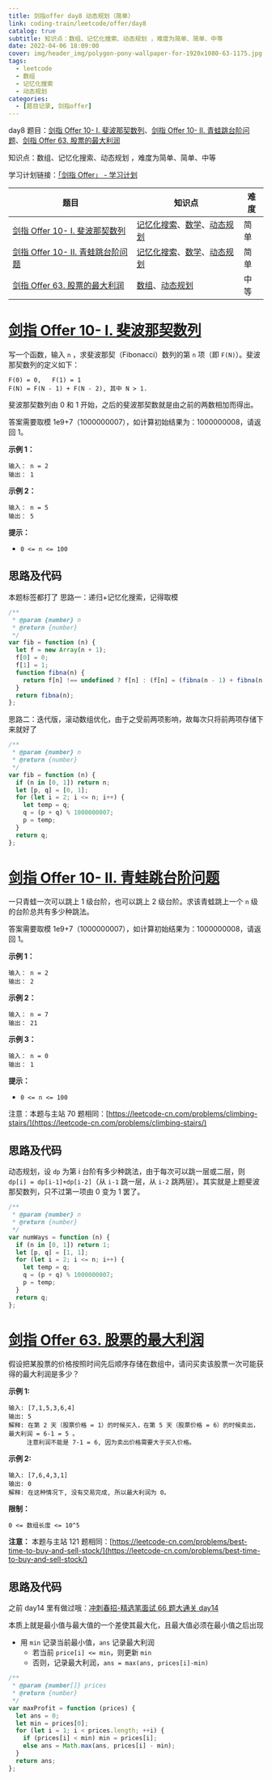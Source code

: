 ```yaml
---
title: 剑指offer day8 动态规划（简单）
link: coding-train/leetcode/offer/day8
catalog: true
subtitle: 知识点：数组、记忆化搜索、动态规划 ，难度为简单、简单、中等
date: 2022-04-06 18:09:00
cover: img/header_img/polygon-pony-wallpaper-for-1920x1080-63-1175.jpg
tags:
  - leetcode
  - 数组
  - 记忆化搜索
  - 动态规划
categories:
  - [题目记录, 剑指offer]
---
```


day8 题目：[剑指 Offer 10- I. 斐波那契数列](https://leetcode-cn.com/problems/fei-bo-na-qi-shu-lie-lcof/)、[剑指 Offer 10- II. 青蛙跳台阶问题](https://leetcode-cn.com/problems/qing-wa-tiao-tai-jie-wen-ti-lcof/)、[剑指 Offer 63. 股票的最大利润](https://leetcode-cn.com/problems/gu-piao-de-zui-da-li-run-lcof/)

知识点：数组、记忆化搜索、动态规划 ，难度为简单、简单、中等

学习计划链接：[「剑指 Offer」 - 学习计划](https://leetcode-cn.com/study-plan/lcof/?progress=7jn70jr)

| 题目                                                                                                    | 知识点                                                                                                                                                       | 难度 |
| ------------------------------------------------------------------------------------------------------- | ------------------------------------------------------------------------------------------------------------------------------------------------------------ | ---- |
| [剑指 Offer 10- I. 斐波那契数列](https://leetcode-cn.com/problems/fei-bo-na-qi-shu-lie-lcof/)           | [记忆化搜索](https://leetcode-cn.com/tag/memoization)、[数学](https://leetcode-cn.com/tag/math)、[动态规划](https://leetcode-cn.com/tag/dynamic-programming) | 简单 |
| [剑指 Offer 10- II. 青蛙跳台阶问题](https://leetcode-cn.com/problems/qing-wa-tiao-tai-jie-wen-ti-lcof/) | [记忆化搜索](https://leetcode-cn.com/tag/memoization)、[数学](https://leetcode-cn.com/tag/math)、[动态规划](https://leetcode-cn.com/tag/dynamic-programming) | 简单 |
| [剑指 Offer 63. 股票的最大利润](https://leetcode-cn.com/problems/gu-piao-de-zui-da-li-run-lcof/)        | [数组](https://leetcode-cn.com/tag/array)、[动态规划](https://leetcode-cn.com/tag/dynamic-programming)                                                       | 中等 |

# [剑指 Offer 10- I. 斐波那契数列](https://leetcode-cn.com/problems/fei-bo-na-qi-shu-lie-lcof/)

写一个函数，输入 `n` ，求斐波那契（Fibonacci）数列的第 `n` 项（即 `F(N)`）。斐波那契数列的定义如下：

```plain
F(0) = 0,   F(1) = 1
F(N) = F(N - 1) + F(N - 2), 其中 N > 1.
```

斐波那契数列由 0 和 1 开始，之后的斐波那契数就是由之前的两数相加而得出。

答案需要取模 1e9+7（1000000007），如计算初始结果为：1000000008，请返回 1。

**示例 1：**

```plain
输入： n = 2
输出： 1
```

**示例 2：**

```plain
输入： n = 5
输出： 5
```

**提示：**

- `0 <= n <= 100`

## 思路及代码

本题标签都打了
思路一：递归+记忆化搜索，记得取模

```javascript
/**
 * @param {number} n
 * @return {number}
 */
var fib = function (n) {
  let f = new Array(n + 1);
  f[0] = 0;
  f[1] = 1;
  function fibna(n) {
    return f[n] !== undefined ? f[n] : (f[n] = (fibna(n - 1) + fibna(n - 2)) % 1000000007);
  }
  return fibna(n);
};
```

思路二：迭代版，滚动数组优化，由于之受前两项影响，故每次只将前两项存储下来就好了

```javascript
/**
 * @param {number} n
 * @return {number}
 */
var fib = function (n) {
  if (n in [0, 1]) return n;
  let [p, q] = [0, 1];
  for (let i = 2; i <= n; i++) {
    let temp = q;
    q = (p + q) % 1000000007;
    p = temp;
  }
  return q;
};
```

# [剑指 Offer 10- II. 青蛙跳台阶问题](https://leetcode-cn.com/problems/qing-wa-tiao-tai-jie-wen-ti-lcof/)

一只青蛙一次可以跳上 1 级台阶，也可以跳上 2 级台阶。求该青蛙跳上一个 `n` 级的台阶总共有多少种跳法。

答案需要取模 1e9+7（1000000007），如计算初始结果为：1000000008，请返回 1。

**示例 1：**

```plain
输入： n = 2
输出： 2
```

**示例 2：**

```plain
输入： n = 7
输出： 21
```

**示例 3：**

```plain
输入： n = 0
输出： 1
```

**提示：**

- `0 <= n <= 100`

注意：本题与主站 70 题相同：[https://leetcode-cn.com/problems/climbing-stairs/](https://leetcode-cn.com/problems/climbing-stairs/)

## 思路及代码

动态规划，设 `dp` 为第 i 台阶有多少种跳法，由于每次可以跳一层或二层，则 `dp[i] = dp[i-1]+dp[i-2]`（从 `i-1` 跳一层，从 `i-2` 跳两层）。其实就是上题斐波那契数列，只不过第一项由 0 变为 1 罢了。

```javascript
/**
 * @param {number} n
 * @return {number}
 */
var numWays = function (n) {
  if (n in [0, 1]) return 1;
  let [p, q] = [1, 1];
  for (let i = 2; i <= n; i++) {
    let temp = q;
    q = (p + q) % 1000000007;
    p = temp;
  }
  return q;
};
```

# [剑指 Offer 63. 股票的最大利润](https://leetcode-cn.com/problems/gu-piao-de-zui-da-li-run-lcof/)

假设把某股票的价格按照时间先后顺序存储在数组中，请问买卖该股票一次可能获得的最大利润是多少？

**示例 1:**

```plain
输入: [7,1,5,3,6,4]
输出: 5
解释: 在第 2 天（股票价格 = 1）的时候买入，在第 5 天（股票价格 = 6）的时候卖出，最大利润 = 6-1 = 5 。
     注意利润不能是 7-1 = 6, 因为卖出价格需要大于买入价格。
```

**示例 2:**

```plain
输入: [7,6,4,3,1]
输出: 0
解释: 在这种情况下, 没有交易完成, 所以最大利润为 0。
```

**限制：**

`0 <= 数组长度 <= 10^5`

**注意：** 本题与主站 121 题相同：[https://leetcode-cn.com/problems/best-time-to-buy-and-sell-stock/](https://leetcode-cn.com/problems/best-time-to-buy-and-sell-stock/)

## 思路及代码

之前 day14 里有做过哦：[冲刺春招-精选笔面试 66 题大通关 day14](https://ysx.cosine.ren/cn/coding-train/leetcode/bytedance/bytedance-day14/)

本质上就是最小值与最大值的一个差使其最大化，且最大值必须在最小值之后出现

- 用 `min` 记录当前最小值，`ans` 记录最大利润
  - 若当前 `price[i] <= min`，则更新 `min`
  - 否则，记录最大利润，`ans = max(ans, prices[i]-min)`

```javascript
/**
 * @param {number[]} prices
 * @return {number}
 */
var maxProfit = function (prices) {
  let ans = 0;
  let min = prices[0];
  for (let i = 1; i < prices.length; ++i) {
    if (prices[i] < min) min = prices[i];
    else ans = Math.max(ans, prices[i] - min);
  }
  return ans;
};
```
